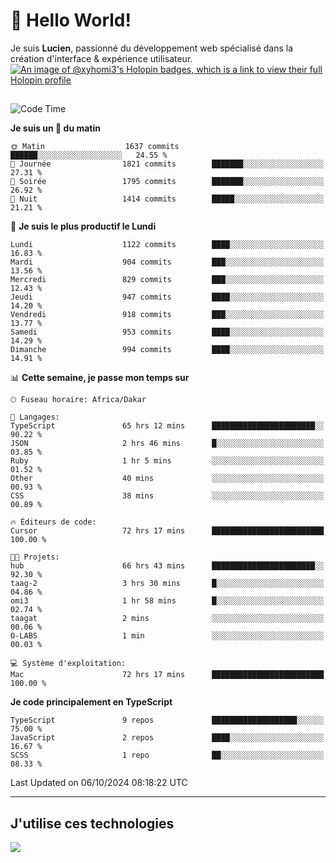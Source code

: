 # 👋 Hello World!

Je suis **Lucien**, passionné du développement web spécialisé dans la création d'interface & expérience utilisateur.
[![An image of @xyhomi3's Holopin badges, which is a link to view their full Holopin profile](https://holopin.me/xyhomi3)](https://holopin.io/@xyhomi3)

##

<!--START_SECTION:waka-->
![Code Time](http://img.shields.io/badge/Code%20Time-2%2C224%20hrs%2017%20mins-blue)

**Je suis un 🐤 du matin** 

```text
🌞 Matin                  1637 commits        ██████░░░░░░░░░░░░░░░░░░░   24.55 % 
🌆 Journée                1821 commits        ███████░░░░░░░░░░░░░░░░░░   27.31 % 
🌃 Soirée                 1795 commits        ███████░░░░░░░░░░░░░░░░░░   26.92 % 
🌙 Nuit                   1414 commits        █████░░░░░░░░░░░░░░░░░░░░   21.21 % 
```
📅 **Je suis le plus productif le Lundi** 

```text
Lundi                    1122 commits        ████░░░░░░░░░░░░░░░░░░░░░   16.83 % 
Mardi                    904 commits         ███░░░░░░░░░░░░░░░░░░░░░░   13.56 % 
Mercredi                 829 commits         ███░░░░░░░░░░░░░░░░░░░░░░   12.43 % 
Jeudi                    947 commits         ████░░░░░░░░░░░░░░░░░░░░░   14.20 % 
Vendredi                 918 commits         ███░░░░░░░░░░░░░░░░░░░░░░   13.77 % 
Samedi                   953 commits         ████░░░░░░░░░░░░░░░░░░░░░   14.29 % 
Dimanche                 994 commits         ████░░░░░░░░░░░░░░░░░░░░░   14.91 % 
```


📊 **Cette semaine, je passe mon temps sur** 

```text
🕑︎ Fuseau horaire: Africa/Dakar

💬 Langages: 
TypeScript               65 hrs 12 mins      ███████████████████████░░   90.22 % 
JSON                     2 hrs 46 mins       █░░░░░░░░░░░░░░░░░░░░░░░░   03.85 % 
Ruby                     1 hr 5 mins         ░░░░░░░░░░░░░░░░░░░░░░░░░   01.52 % 
Other                    40 mins             ░░░░░░░░░░░░░░░░░░░░░░░░░   00.93 % 
CSS                      38 mins             ░░░░░░░░░░░░░░░░░░░░░░░░░   00.89 % 

🔥 Éditeurs de code: 
Cursor                   72 hrs 17 mins      █████████████████████████   100.00 % 

🐱‍💻 Projets: 
hub                      66 hrs 43 mins      ███████████████████████░░   92.30 % 
taag-2                   3 hrs 30 mins       █░░░░░░░░░░░░░░░░░░░░░░░░   04.86 % 
omi3                     1 hr 58 mins        █░░░░░░░░░░░░░░░░░░░░░░░░   02.74 % 
taagat                   2 mins              ░░░░░░░░░░░░░░░░░░░░░░░░░   00.06 % 
O-LABS                   1 min               ░░░░░░░░░░░░░░░░░░░░░░░░░   00.03 % 

💻 Système d'exploitation: 
Mac                      72 hrs 17 mins      █████████████████████████   100.00 % 
```

**Je code principalement en TypeScript** 

```text
TypeScript               9 repos             ███████████████████░░░░░░   75.00 % 
JavaScript               2 repos             ████░░░░░░░░░░░░░░░░░░░░░   16.67 % 
SCSS                     1 repo              ██░░░░░░░░░░░░░░░░░░░░░░░   08.33 % 
```




 Last Updated on 06/10/2024 08:18:22 UTC
<!--END_SECTION:waka-->
---

## J'utilise ces technologies

<p align="left">
  <a href="https://skillicons.dev">
    <img src="https://skillicons.dev/icons?i=ts,js,md,scss,tailwind,react,docker,express,astro,vite,nextjs,vercel,figma,ableton" />
  </a>
</p>

